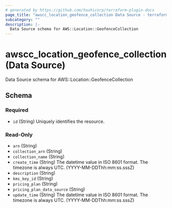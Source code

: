 ```yaml
---
# generated by https://github.com/hashicorp/terraform-plugin-docs
page_title: "awscc_location_geofence_collection Data Source - terraform-provider-awscc"
subcategory: ""
description: |-
  Data Source schema for AWS::Location::GeofenceCollection
---
```


# awscc_location_geofence_collection (Data Source)

Data Source schema for AWS::Location::GeofenceCollection



<!-- schema generated by tfplugindocs -->
## Schema

### Required

- `id` (String) Uniquely identifies the resource.

### Read-Only

- `arn` (String)
- `collection_arn` (String)
- `collection_name` (String)
- `create_time` (String) The datetime value in ISO 8601 format. The timezone is always UTC. (YYYY-MM-DDThh:mm:ss.sssZ)
- `description` (String)
- `kms_key_id` (String)
- `pricing_plan` (String)
- `pricing_plan_data_source` (String)
- `update_time` (String) The datetime value in ISO 8601 format. The timezone is always UTC. (YYYY-MM-DDThh:mm:ss.sssZ)

